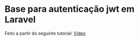 # Base para autenticação jwt em Laravel

Feito a partir do seguinte tutorial: [Vídeo](https://www.youtube.com/watch?v=jIzPuM76-nI)

